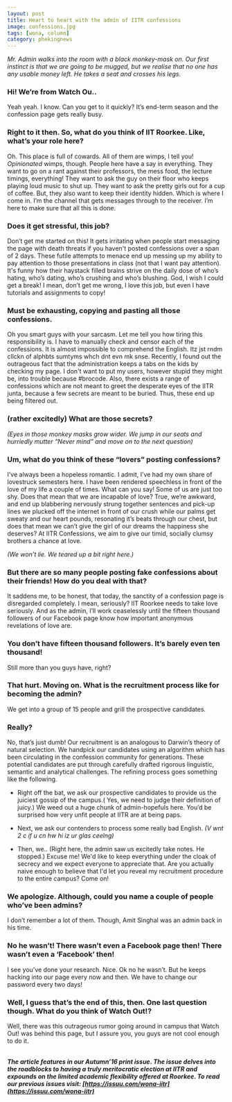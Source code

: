 ```yaml
---
layout: post
title: Heart to heart with the admin of IITR confessions
image: confessions.jpg
tags: [wona, column]
category: phekingnews
---
```



_Mr. Admin walks into the room with a black monkey-mask on. Our first instinct is that we are going to be mugged, but we realise that no one has any usable money left. He takes a seat and crosses his legs._


### Hi! We’re from Watch Ou..

Yeah yeah. I know. Can you get to it quickly? It’s end-term season and the confession page gets really busy. 


### Right to it then. So, what do you think of IIT Roorkee. Like, what’s your role here? 

Oh. This place is full of cowards. All of them are wimps, I tell you! _Opinionated_ wimps, though. People here have a say in everything. They want to go on a rant against their professors, the mess food, the lecture timings, everything! They want to ask the guy on their floor who keeps playing loud music to shut up. They want to ask the pretty girls out for a cup of coffee. But, they also want to keep their identity hidden. Which is where I come in. I’m the channel that gets messages through to the receiver. I’m here to make sure that all this is done.


### Does it get stressful, this job? 

Don’t get me started on this! It gets irritating when people start messaging the page with death threats if you haven't posted confessions over a span of 2 days. These futile attempts to menace end up messing up my ability to pay attention to those presentations in class (not that I want pay attention). It's funny how their haystack filled brains strive on the daily dose of who’s hating, who’s dating, who’s crushing and who’s blushing. God, I wish I could get a break! I mean, don’t get me wrong, I love this job, but even I have tutorials and assignments to copy! 

### Must be exhausting, copying and pasting all those confessions.

Oh you smart guys with your sarcasm. Let me tell you how tiring this responsibility is. I have to manually check and censor each of the confessions. It is almost impossible to comprehend the English. Itz jst rndm cllckn of alphbts sumtyms whch dnt evn mk snse. 
Recently, I found out the outrageous fact that the administration keeps a tabs on the kids by checking my page. I don't want to put my users, however stupid they might be, into trouble because #brocode. 
Also, there exists a range of confessions which are not meant to greet the desperate eyes of the IITR junta, because a few secrets are meant to be buried. Thus, these end up being filtered out.


### (rather excitedly) What are those secrets? 

_(Eyes in those monkey masks grow wider. We jump in our seats and hurriedly mutter “Never mind” and move on to the next question)_


### Um, what do you think of these “lovers” posting confessions?

I’ve always been a hopeless romantic. I admit, I’ve had my own share of lovestruck semesters here. I have been rendered speechless in front of the love of my life a couple of times. What can you say! Some of us are just too shy. Does that mean that we are incapable of love? True, we’re awkward, and end up blabbering nervously strung together sentences and pick-up lines we plucked off the internet in front of our crush while our palms get sweaty and our heart pounds, resonating it’s beats through our chest, but does that mean we can’t give the girl of our dreams the happiness she deserves? At IITR Confessions, we aim to give our timid, socially clumsy brothers a chance at love.


_(We won’t lie. We teared up a bit right here.)_


### But there are so many people posting fake confessions about their friends! How do you deal with that?

It saddens me, to be honest, that today, the sanctity of a confession page is disregarded completely. I mean, seriously? IIT Roorkee needs to take love seriously. And as the admin, I’ll work ceaselessly until the fifteen thousand followers of our Facebook page know how important anonymous revelations of love are.


### You don’t have fifteen thousand followers. It’s barely even ten thousand!

Still more than you guys have, right? 

### That hurt. Moving on. What is the recruitment process like for becoming the admin?

We get into a group of 15 people and grill the prospective candidates.

### Really?

No, that’s just dumb! Our recruitment is an analogous to Darwin’s theory of natural selection. We handpick our candidates using an algorithm which has been circulating in the confession community for generations. These potential candidates are put through carefully drafted rigorous linguistic, semantic and analytical challenges. The refining process goes something like the following.

- Right off the bat, we ask our prospective candidates to provide us the juiciest gossip of the campus.( Yes, we need to judge their definition of juicy.) 
We weed out a huge chunk of admin-hopefuls here. You’d be surprised how very unfit people at IITR are at being paps.

- Next, we ask our contenders to process some really bad English. 
_(V wnt 2 c if u cn hw hi iz ur glas ceelng)_

- Then, we..
(Right here, the admin saw us excitedly take notes. He stopped.)
Excuse me! We'd like to keep everything under the cloak of secrecy and we expect everyone to appreciate that. Are you actually naive enough to believe that I'd let you reveal my recruitment procedure to the entire campus? Come on!


### We apologize. Although, could you name a couple of people who’ve been admins? 

I don’t remember a lot of them. Though, Amit Singhal was an admin back in his time. 

### No he wasn’t! There wasn’t even a Facebook page then! There wasn’t even a ‘Facebook’ then!

I see you’ve done your research. Nice. Ok no he wasn’t. But he keeps hacking into our page every now and then. We have to change our password every two days!  

### Well, I guess that’s the end of this, then. One last question though. What do you think of Watch Out!?

Well, there was this outrageous rumor going around in campus that Watch Out! was behind this page, but I assure you, you guys are not cool enough to do it. 
<br/><br/>


**_The article features in our Autumn’16 print issue. The issue delves into the roadblocks to having a truly meritocratic election at IITR and expounds on the limited academic flexibility offered at Roorkee. To read our previous issues visit: [https://issuu.com/wona-iitr](https://issuu.com/wona-iitr)_**





